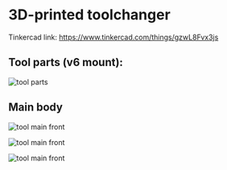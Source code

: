 # 3D-printed toolchanger

Tinkercad link: https://www.tinkercad.com/things/gzwL8Fvx3js

## Tool parts (v6 mount):
![tool parts](https://raw.githubusercontent.com/vladbabii/3d_printed_toolchanger/master/image_tool_parts.JPG)


## Main body
![tool main front](https://raw.githubusercontent.com/vladbabii/3d_printed_toolchanger/master/image_tool_main.JPG)

![tool main front](https://raw.githubusercontent.com/vladbabii/3d_printed_toolchanger/master/image_tool_back.JPG)

![tool main front](https://raw.githubusercontent.com/vladbabii/3d_printed_toolchanger/master/image_tool_supports.JPG)
